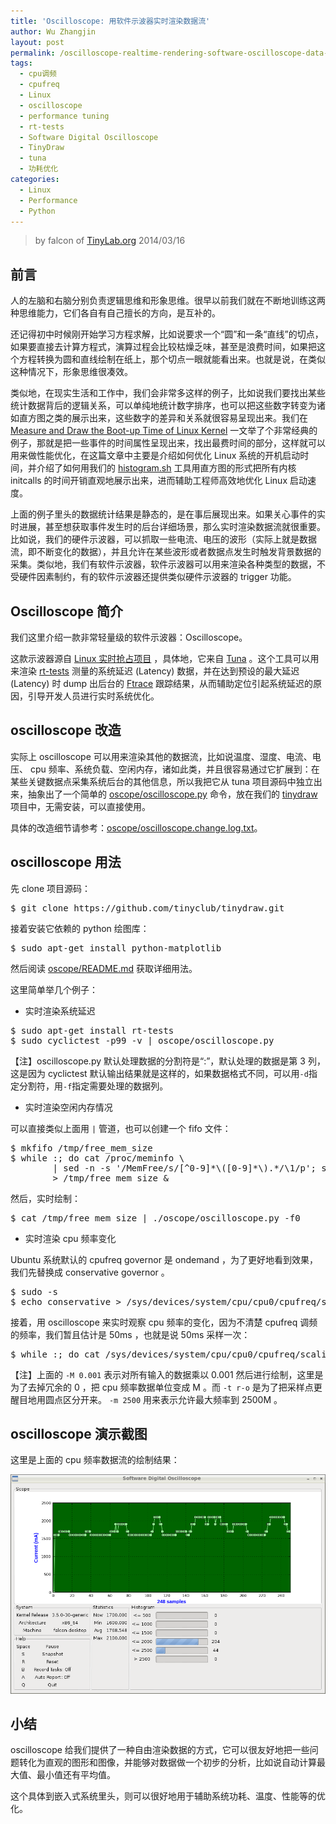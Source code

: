 ```yaml
---
title: 'Oscilloscope: 用软件示波器实时渲染数据流'
author: Wu Zhangjin
layout: post
permalink: /oscilloscope-realtime-rendering-software-oscilloscope-data-streams/
tags:
  - cpu调频
  - cpufreq
  - Linux
  - oscilloscope
  - performance tuning
  - rt-tests
  - Software Digital Oscilloscope
  - TinyDraw
  - tuna
  - 功耗优化
categories:
  - Linux
  - Performance
  - Python
---
```


> by falcon of [TinyLab.org][2]
> 2014/03/16


## 前言

人的左脑和右脑分别负责逻辑思维和形象思维。很早以前我们就在不断地训练这两种思维能力，它们各自有自己擅长的方向，是互补的。

还记得初中时候刚开始学习方程求解，比如说要求一个“圆”和一条“直线”的切点，如果要直接去计算方程式，演算过程会比较枯燥乏味，甚至是浪费时间，如果把这个方程转换为圆和直线绘制在纸上，那个切点一眼就能看出来。也就是说，在类似这种情况下，形象思维很凑效。

类似地，在现实生活和工作中，我们会非常多这样的例子，比如说我们要找出某些统计数据背后的逻辑关系，可以单纯地统计数字排序，也可以把这些数字转变为诸如直方图之类的展示出来，这些数字的差异和关系就很容易呈现出来。我们在 [Measure and Draw the Boot-up Time of Linux Kernel][3] 一文举了个非常经典的例子，那就是把一些事件的时间属性呈现出来，找出最费时间的部分，这样就可以用来做性能优化，在这篇文章中主要是介绍如何优化 Linux 系统的开机启动时间，并介绍了如何用我们的 [histogram.sh][4] 工具用直方图的形式把所有内核 initcalls 的时间开销直观地展示出来，进而辅助工程师高效地优化 Linux 启动速度。

上面的例子里头的数据统计结果是静态的，是在事后展现出来。如果关心事件的实时进展，甚至想获取事件发生时的后台详细场景，那么实时渲染数据流就很重要。比如说，我们的硬件示波器，可以抓取一些电流、电压的波形（实际上就是数据流，即不断变化的数据），并且允许在某些波形或者数据点发生时触发背景数据的采集。类似地，我们有软件示波器，软件示波器可以用来渲染各种类型的数据，不受硬件因素制约，有的软件示波器还提供类似硬件示波器的 trigger 功能。

## Oscilloscope 简介

我们这里介绍一款非常轻量级的软件示波器：Oscilloscope。

这款示波器源自 [Linux 实时抢占项目][5] ，具体地，它来自 [Tuna][6] 。这个工具可以用来渲染 [rt-tests][7] 测量的系统延迟 (Latency) 数据，并在达到预设的最大延迟 (Latency) 时 dump 出后台的 [Ftrace][8] 跟踪结果，从而辅助定位引起系统延迟的原因，引导开发人员进行实时系统优化。

## oscilloscope 改造

实际上 oscilloscope 可以用来渲染其他的数据流，比如说温度、湿度、电流、电压、 cpu 频率、系统负载、空闲内存，诸如此类，并且很容易通过它扩展到：在某些关键数据点采集系统后台的其他信息，所以我把它从 tuna 项目源码中独立出来，抽象出了一个简单的 [oscope/oscilloscope.py][9] 命令，放在我们的 [tinydraw][10] 项目中，无需安装，可以直接使用。

具体的改造细节请参考：[oscope/oscilloscope.change.log.txt][11]。

## oscilloscope 用法

先 clone 项目源码：

<pre>$ git clone https://github.com/tinyclub/tinydraw.git
</pre>

接着安装它依赖的 python 绘图库：

<pre>$ sudo apt-get install python-matplotlib
</pre>

然后阅读 [oscope/README.md][12] 获取详细用法。

这里简单举几个例子：

  * 实时渲染系统延迟

<pre>$ sudo apt-get install rt-tests
$ sudo cyclictest -p99 -v | oscope/oscilloscope.py
</pre>

【注】oscilloscope.py 默认处理数据的分割符是“:”，默认处理的数据是第 3 列，这是因为 cyclictest 默认输出结果就是这样的，如果数据格式不同，可以用`-d`指定分割符，用`-f`指定需要处理的数据列。

  * 实时渲染空闲内存情况

可以直接类似上面用 `|` 管道，也可以创建一个 fifo 文件：

<pre>$ mkfifo /tmp/free_mem_size
$ while :; do cat /proc/meminfo \
        | sed -n -s '/MemFree/s/[^0-9]*\([0-9]*\).*/\1/p'; sleep 0.1; done \
        > /tmp/free_mem_size &#038;
</pre>

然后，实时绘制：

<pre>$ cat /tmp/free_mem_size | ./oscope/oscilloscope.py -f0
</pre>

  * 实时渲染 cpu 频率变化

 Ubuntu 系统默认的 cpufreq governor 是 ondemand ，为了更好地看到效果，我们先替换成 conservative governor 。

<pre>$ sudo -s
$ echo conservative > /sys/devices/system/cpu/cpu0/cpufreq/scaling_governor
</pre>

接着，用 oscilloscope 来实时观察 cpu 频率的变化，因为不清楚 cpufreq 调频的频率，我们暂且估计是 50ms ，也就是说 50ms 采样一次：

<pre>$ while :; do cat /sys/devices/system/cpu/cpu0/cpufreq/scaling_cur_freq; sleep 0.05; done | ./oscope/oscilloscope.py -f0 -M 0.001 -t r-o -m 2500
</pre>

【注】上面的 `-M 0.001` 表示对所有输入的数据乘以 0.001 然后进行绘制，这里是为了去掉冗余的 0 ，把 cpu 频率数据单位变成 M 。而 `-t r-o` 是为了把采样点更醒目地用圆点区分开来。 `-m 2500` 用来表示允许最大频率到 2500M 。

## oscilloscope 演示截图

这里是上面的 cpu 频率数据流的绘制结果：

![image][13]

## 小结

oscilloscope 给我们提供了一种自由渲染数据的方式，它可以很友好地把一些问题转化为直观的图形和图像，并能够对数据做一个初步的分析，比如说自动计算最大值、最小值还有平均值。

这个具体到嵌入式系统里头，则可以很好地用于辅助系统功耗、温度、性能等的优化。

 [2]: http://tinylab.org
 [3]: /measure-and-draw-the-boot-up-time-of-linux-kernel/
 [4]: https://github.com/tinyclub/tinydraw/raw/master/histogram/histogram.sh
 [5]: https://rt.wiki.kernel.org/
 [6]: https://access.redhat.com/site/documentation/en-US/Red_Hat_Enterprise_MRG/1.3/html/Tuna_User_Guide/
 [7]: https://rt.wiki.kernel.org/index.php/Cyclictest
 [8]: http://elinux.org/Ftrace
 [9]: https://github.com/tinyclub/tinydraw/raw/master/oscope/oscilloscope.py
 [10]: /tinydraw/
 [11]: https://github.com/tinyclub/tinydraw/raw/master/oscope/oscilloscope.change.log.txt
 [12]: https://github.com/tinyclub/tinydraw/raw/master/oscope/README.md
 [13]: /wp-content/uploads/2014/03/oscolloscope-cpufreq-conservative-governor.png
